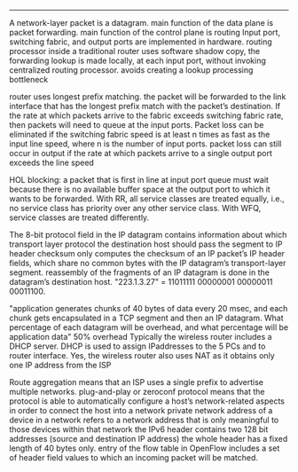 ___

A network-layer packet is a datagram.
main function of the data plane is packet forwarding. main function of the control plane is routing
Input port, switching fabric, and output ports are implemented in hardware. routing processor inside a traditional router uses software
shadow copy, the forwarding lookup is made locally, at each input port, without invoking centralized routing processor. avoids creating a lookup processing bottleneck 



router uses longest prefix matching. the packet will be forwarded to the link interface that has the longest prefix match with the packet’s destination.
If the rate at which packets arrive to the fabric exceeds switching fabric rate, then packets will need to queue at the input ports. Packet loss can be eliminated if the switching fabric speed is at least n times as fast as the input line speed, where n is the number of input ports.
packet loss can still occur in output if the rate at which packets arrive to a single output port exceeds the line speed



HOL blocking: a packet that is first in line at input port queue must wait because there is no available buffer space at the output port to which it wants to be forwarded.
With RR, all service classes are treated equally, i.e., no service class has priority over any other service class. With WFQ, service classes are treated differently.



The 8-bit protocol field in the IP datagram contains information about which transport layer protocol the destination host should pass the segment to
IP header checksum only computes the checksum of an IP packet’s IP header fields, which share no common bytes with the IP datagram’s transport-layer segment.
reassembly of the fragments of an IP datagram is done in the datagram’s destination host.
"223.1.3.27" = 11011111 00000001 00000011 00011100.



"application generates chunks of 40 bytes of data every 20 msec, and each chunk gets encapsulated in a TCP segment and then an IP datagram. What percentage of each datagram will be overhead, and what percentage will be application data" 50% overhead
Typically the wireless router includes a DHCP server. DHCP is used to assign IPaddresses to the 5 PCs and to router interface. Yes, the wireless router also uses NAT as it obtains only one IP address from the ISP



Route aggregation means that an ISP uses a single prefix to advertise multiple networks. 
plug-and-play or zeroconf protocol means that the protocol is able to automatically configure a host’s network-related aspects in order to connect the host into a network
private network address of a device in a network refers to a network address that is only meaningful to those devices within that network
the IPv6 header contains two 128 bit addresses (source and destination IP address) the whole header has a fixed length of 40 bytes only.
entry of the flow table in OpenFlow includes a set of header field values to which an incoming packet will be matched.
